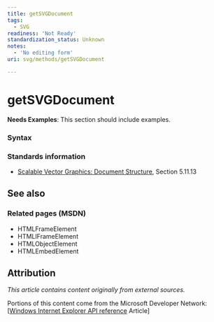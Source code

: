 ```yaml
---
title: getSVGDocument
tags:
  - SVG
readiness: 'Not Ready'
standardization_status: Unknown
notes:
  - 'No editing form'
uri: svg/methods/getSVGDocument

---
```

# getSVGDocument

**Needs Examples**: This section should include examples.

### Syntax

### Standards information

-   [Scalable Vector Graphics: Document Structure](http://go.microsoft.com/fwlink/p/?linkid=204733), Section 5.11.13

## See also

### Related pages (MSDN)

-   HTMLFrameElement
-   HTMLIFrameElement
-   HTMLObjectElement
-   HTMLEmbedElement

## Attribution

*This article contains content originally from external sources.*

Portions of this content come from the Microsoft Developer Network: [[Windows Internet Explorer API reference](http://msdn.microsoft.com/en-us/library/ie/hh828809%28v=vs.85%29.aspx) Article]

